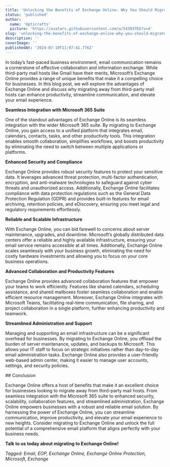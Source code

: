 ```yaml
---
title: 'Unlocking the Benefits of Exchange Online: Why You Should Migrate!'
status: 'published'
author:
  name: 'Opticrafts'
  picture: 'https://avatars.githubusercontent.com/u/54303765?v=4'
slug: 'unlocking-the-benefits-of-exchange-online-why-you-should-migrate'
description: ''
coverImage: ''
publishedAt: '2024-07-10T11:07:41.776Z'
---
```


In today’s fast-paced business environment, email communication remains a cornerstone of effective collaboration and information exchange. While third-party mail hosts like Gmail have their merits, Microsoft’s Exchange Online provides a range of unique benefits that make it a compelling choice for businesses. In this blog post, we will explore the advantages of Exchange Online and discuss why migrating away from third-party mail hosts can enhance productivity, streamline communication, and elevate your email experience.

**Seamless Integration with Microsoft 365 Suite**

One of the standout advantages of Exchange Online is its seamless integration with the wider Microsoft 365 suite. By migrating to Exchange Online, you gain access to a unified platform that integrates email, calendars, contacts, tasks, and other productivity tools. This integration enables smooth collaboration, simplifies workflows, and boosts productivity by eliminating the need to switch between multiple applications or platforms.

**Enhanced Security and Compliance**

Exchange Online provides robust security features to protect your sensitive data. It leverages advanced threat protection, multi-factor authentication, encryption, and anti-malware technologies to safeguard against cyber threats and unauthorized access. Additionally, Exchange Online facilitates compliance with data protection regulations such as the General Data Protection Regulation (GDPR) and provides built-in features for email archiving, retention policies, and eDiscovery, ensuring you meet legal and regulatory requirements effortlessly.

**Reliable and Scalable Infrastructure**

With Exchange Online, you can bid farewell to concerns about server maintenance, upgrades, and downtime. Microsoft’s globally distributed data centers offer a reliable and highly available infrastructure, ensuring your email service remains accessible at all times. Additionally, Exchange Online scales seamlessly with your business growth, eliminating the need for costly hardware investments and allowing you to focus on your core business operations.

**Advanced Collaboration and Productivity Features**

Exchange Online provides advanced collaboration features that empower your teams to work efficiently. Features like shared calendars, scheduling assistance, and shared mailboxes foster seamless collaboration and enable efficient resource management. Moreover, Exchange Online integrates with Microsoft Teams, facilitating real-time communication, file sharing, and project collaboration in a single platform, further enhancing productivity and teamwork.

**Streamlined Administration and Support**

Managing and supporting an email infrastructure can be a significant overhead for businesses. By migrating to Exchange Online, you offload the burden of server maintenance, updates, and backups to Microsoft. This allows your IT staff to focus on strategic initiatives rather than day-to-day email administration tasks. Exchange Online also provides a user-friendly web-based admin center, making it easier to manage user accounts, settings, and security policies.

\## Conclusion

Exchange Online offers a host of benefits that make it an excellent choice for businesses looking to migrate away from third-party mail hosts. From seamless integration with the Microsoft 365 suite to enhanced security, scalability, collaboration features, and streamlined administration, Exchange Online empowers businesses with a robust and reliable email solution. By harnessing the power of Exchange Online, you can streamline communication, improve productivity, and elevate your email experience to new heights. Consider migrating to Exchange Online and unlock the full potential of a comprehensive email platform that aligns perfectly with your business needs.

**Talk to us today about migrating to Exchange Online!**

*Tagged: Email, EOP, Exchange Online, Exchange Online Protection, Microsoft, Exchange*

